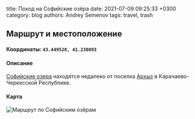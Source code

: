 title: Поход на Софийские озёра
date: 2021-07-09 09:25:33 +0300
category: blog
authors: Andrey Semenov
tags: travel, trash

## Маршрут и местоположение
#### Координаты: `43.449528, 41.230093`

#### Описание
[Софийские озера](https://yandex.ru/maps/-/CCUe6JucWD) находятся недалеко от поселка [Архыз](https://yandex.ru/maps/-/CCUe6FEFdB) в Карачаево-Черкесской Республике.

#### Карта
![Маршрут по Софийским озёрам]({filename}/images/Arhyz1.png)

